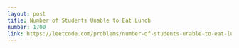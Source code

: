 ```yaml
---
layout: post
title: Number of Students Unable to Eat Lunch
number: 1700
link: https://leetcode.com/problems/number-of-students-unable-to-eat-lunch
---
```


